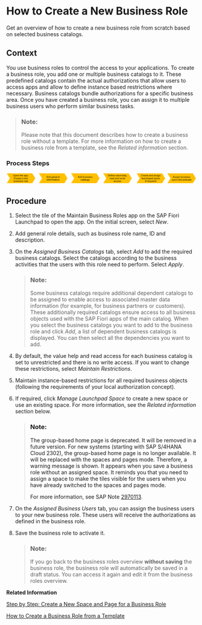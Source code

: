 <!-- copyad46da74dcfa428a97ea76d1902a7709 -->

# How to Create a New Business Role

Get an overview of how to create a new business role from scratch based on selected business catalogs.



<a name="copyad46da74dcfa428a97ea76d1902a7709__HowToCreateBusinessRoleFromScratch_context"/>

## Context

You use business roles to control the access to your applications. To create a business role, you add one or multiple business catalogs to it. These predefined catalogs contain the actual authorizations that allow users to access apps and allow to define instance based restrictions where necessary. Business catalogs bundle authorizations for a specific business area. Once you have created a business role, you can assign it to multiple business users who perform similar business tasks.

> ### Note:  
> Please note that this document describes how to create a business role without a template. For more information on how to create a business role from a template, see the *Related information* section.



### Process Steps

![](images/Create_Business_Role_5abe629.png)



<a name="copyad46da74dcfa428a97ea76d1902a7709__HowToCreateBusinessRoleFromScratch_steps"/>

## Procedure

1.  Select the tile of the Maintain Business Roles app on the SAP Fiori Launchpad to open the app. On the initial screen, select *New*.

2.  Add general role details, such as business role name, ID and description.

3.  On the *Assigned Business Catalogs* tab, select *Add* to add the required business catalogs. Select the catalogs according to the business activities that the users with this role need to perform. Select *Apply*.

    > ### Note:  
    > Some business catalogs require additional dependent catalogs to be assigned to enable access to associated master data information \(for example, for business partners or customers\). These additionally required catalogs ensure access to all business objects used with the SAP Fiori apps of the main catalog. When you select the business catalogs you want to add to the business role and click *Add*, a list of dependent business catalogs is displayed. You can then select all the dependencies you want to add.

4.  By default, the value help and read access for each business catalog is set to unrestricted and there is no write access. If you want to change these restrictions, select *Maintain Restrictions*.

5.  Maintain instance-based restrictions for all required business objects \(following the requirements of your local authorization concept\).

6.  If required, click *Manage Launchpad Space* to create a new space or use an existing space. For more information, see the *Related information* section below.

    > ### Note:  
    > The group-based home page is deprecated. It will be removed in a future version. For new systems \(starting with SAP S/4HANA Cloud 2302\), the group-based home page is no longer available. It will be replaced with the spaces and pages mode. Therefore, a warning message is shown. It appears when you save a business role without an assigned space. It reminds you that you need to assign a space to make the tiles visible for the users when you have already switched to the spaces and pages mode.
    > 
    > For more information, see SAP Note [2970113](https://launchpad.support.sap.com/#/notes/2970113).

7.  On the *Assigned Business Users* tab, you can assign the business users to your new business role. These users will receive the authorizations as defined in the business role.

8.  Save the business role to activate it.

    > ### Note:  
    > If you go back to the business roles overview **without saving** the business role, the business role will automatically be saved in a draft status. You can access it again and edit it from the business roles overview.


**Related Information**  


[Step by Step: Create a New Space and Page for a Business Role](https://help.sap.com/viewer/4fc8d03390c342da8a60f8ee387bca1a/latest/en-US/ab05d9e086554a08af88d6482deb1bcb.html)

[How to Create a Business Role from a Template](how-to-create-a-business-role-from-a-template-ec310a8.md "Get an overview of how to create a business role from a template.")

